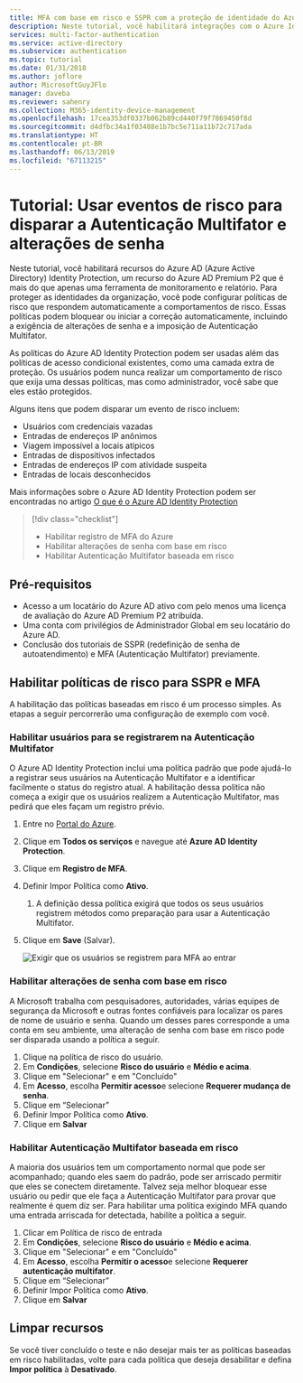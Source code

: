 ```yaml
---
title: MFA com base em risco e SSPR com a proteção de identidade do Azure Identity Protection
description: Neste tutorial, você habilitará integrações com o Azure Identity Protection para a Autenticação Multifator e redefinição de senha de autoatendimento a fim de reduzir o comportamento de risco.
services: multi-factor-authentication
ms.service: active-directory
ms.subservice: authentication
ms.topic: tutorial
ms.date: 01/31/2018
ms.author: joflore
author: MicrosoftGuyJFlo
manager: daveba
ms.reviewer: sahenry
ms.collection: M365-identity-device-management
ms.openlocfilehash: 17cea353df0337b062b89cd440f79f7869450f8d
ms.sourcegitcommit: d4dfbc34a1f03488e1b7bc5e711a11b72c717ada
ms.translationtype: HT
ms.contentlocale: pt-BR
ms.lasthandoff: 06/13/2019
ms.locfileid: "67113215"
---
```

# <a name="tutorial-use-risk-events-to-trigger-multi-factor-authentication-and-password-changes"></a>Tutorial: Usar eventos de risco para disparar a Autenticação Multifator e alterações de senha

Neste tutorial, você habilitará recursos do Azure AD (Azure Active Directory) Identity Protection, um recurso do Azure AD Premium P2 que é mais do que apenas uma ferramenta de monitoramento e relatório. Para proteger as identidades da organização, você pode configurar políticas de risco que respondem automaticamente a comportamentos de risco. Essas políticas podem bloquear ou iniciar a correção automaticamente, incluindo a exigência de alterações de senha e a imposição de Autenticação Multifator.

As políticas do Azure AD Identity Protection podem ser usadas além das políticas de acesso condicional existentes, como uma camada extra de proteção. Os usuários podem nunca realizar um comportamento de risco que exija uma dessas políticas, mas como administrador, você sabe que eles estão protegidos.

Alguns itens que podem disparar um evento de risco incluem:

* Usuários com credenciais vazadas
* Entradas de endereços IP anônimos
* Viagem impossível a locais atípicos
* Entradas de dispositivos infectados
* Entradas de endereços IP com atividade suspeita
* Entradas de locais desconhecidos

Mais informações sobre o Azure AD Identity Protection podem ser encontradas no artigo [O que é o Azure AD Identity Protection](../active-directory-identityprotection.md)

> [!div class="checklist"]
> * Habilitar registro de MFA do Azure
> * Habilitar alterações de senha com base em risco
> * Habilitar Autenticação Multifator baseada em risco

## <a name="prerequisites"></a>Pré-requisitos

* Acesso a um locatário do Azure AD ativo com pelo menos uma licença de avaliação do Azure AD Premium P2 atribuída.
* Uma conta com privilégios de Administrador Global em seu locatário do Azure AD.
* Conclusão dos tutoriais de SSPR (redefinição de senha de autoatendimento) e MFA (Autenticação Multifator) previamente.

## <a name="enable-risk-based-policies-for-sspr-and-mfa"></a>Habilitar políticas de risco para SSPR e MFA

A habilitação das políticas baseadas em risco é um processo simples. As etapas a seguir percorrerão uma configuração de exemplo com você.

### <a name="enable-users-to-register-for-multi-factor-authentication"></a>Habilitar usuários para se registrarem na Autenticação Multifator

O Azure AD Identity Protection inclui uma política padrão que pode ajudá-lo a registrar seus usuários na Autenticação Multifator e a identificar facilmente o status do registro atual. A habilitação dessa política não começa a exigir que os usuários realizem a Autenticação Multifator, mas pedirá que eles façam um registro prévio.

1. Entre no [Portal do Azure](https://portal.azure.com).
1. Clique em **Todos os serviços** e navegue até **Azure AD Identity Protection**.
1. Clique em **Registro de MFA**.
1. Definir Impor Política como **Ativo**.
   1. A definição dessa política exigirá que todos os seus usuários registrem métodos como preparação para usar a Autenticação Multifator.
1. Clique em **Save** (Salvar).

   ![Exigir que os usuários se registrem para MFA ao entrar](./media/tutorial-risk-based-sspr-mfa/risk-based-require-mfa-registration.png)

### <a name="enable-risk-based-password-changes"></a>Habilitar alterações de senha com base em risco

A Microsoft trabalha com pesquisadores, autoridades, várias equipes de segurança da Microsoft e outras fontes confiáveis para localizar os pares de nome de usuário e senha. Quando um desses pares corresponde a uma conta em seu ambiente, uma alteração de senha com base em risco pode ser disparada usando a política a seguir.

1. Clique na política de risco do usuário.
1. Em **Condições**, selecione **Risco do usuário** e **Médio e acima**.
1. Clique em "Selecionar" e em "Concluído"
1. Em **Acesso**, escolha **Permitir acesso**e selecione **Requerer mudança de senha**.
1. Clique em “Selecionar”
1. Definir Impor Política como **Ativo**.
1. Clique em **Salvar**

### <a name="enable-risk-based-multi-factor-authentication"></a>Habilitar Autenticação Multifator baseada em risco

A maioria dos usuários tem um comportamento normal que pode ser acompanhado; quando eles saem do padrão, pode ser arriscado permitir que eles se conectem diretamente. Talvez seja melhor bloquear esse usuário ou pedir que ele faça a Autenticação Multifator para provar que realmente é quem diz ser. Para habilitar uma política exigindo MFA quando uma entrada arriscada for detectada, habilite a política a seguir.

1. Clicar em Política de risco de entrada
1. Em **Condições**, selecione **Risco do usuário** e **Médio e acima**.
1. Clique em "Selecionar" e em "Concluído"
1. Em **Acesso**, escolha **Permitir o acesso**e selecione **Requerer autenticação multifator**.
1. Clique em “Selecionar”
1. Definir Impor Política como **Ativo**.
1. Clique em **Salvar**

## <a name="clean-up-resources"></a>Limpar recursos

Se você tiver concluído o teste e não desejar mais ter as políticas baseadas em risco habilitadas, volte para cada política que deseja desabilitar e defina **Impor política** à **Desativado**.
